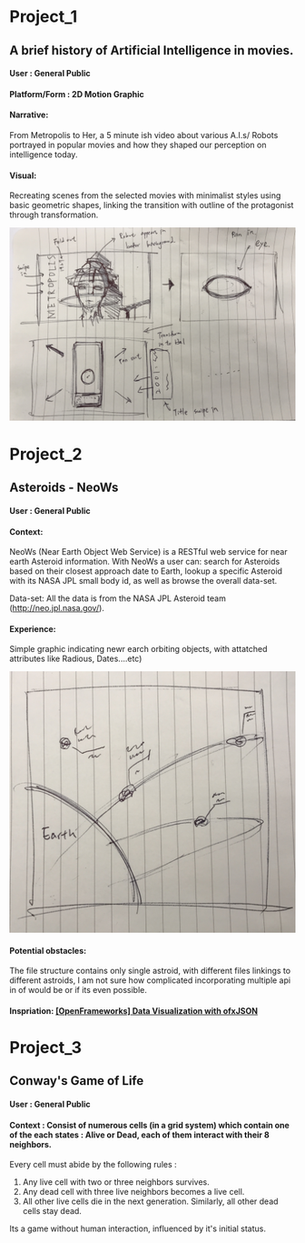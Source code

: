 # Project_1
## A brief history of Artificial Intelligence in movies.
#### User : General Public
#### Platform/Form : 2D Motion Graphic

#### Narrative:
From Metropolis to Her, a 5 minute ish video about various A.I.s/ Robots portrayed in popular movies and how they shaped our perception on intelligence today.

#### Visual:
Recreating scenes from the selected movies with minimalist styles using basic geometric shapes, linking the transition with outline of the protagonist through transformation.

![p1 illu](images/illu.png)


# Project_2
## Asteroids - NeoWs
#### User : General Public

#### Context:
NeoWs (Near Earth Object Web Service) is a RESTful web service for near earth Asteroid information. With NeoWs a user can: search for Asteroids based on their closest approach date to Earth, lookup a specific Asteroid with its NASA JPL small body id, as well as browse the overall data-set.

Data-set: All the data is from the NASA JPL Asteroid team (http://neo.jpl.nasa.gov/).

#### Experience:
Simple graphic indicating newr earch orbiting objects, with attatched attributes like Radious, Dates....etc) 

![p2](images/orbit.png)



#### Potential obstacles:
The file structure contains only single astroid, with different files linkings to different astroids, I am not sure how complicated incorporating multiple api in of would be or if its even possible. 

#### Inspriation: [[OpenFrameworks] Data Visualization with ofxJSON](https://vimeo.com/110925630)



# Project_3
## Conway's Game of Life
#### User : General Public
#### Context : Consist of numerous cells (in a grid system) which contain one of the each states : Alive or Dead, each of them interact with their 8 neighbors.
Every cell must abide by the following rules :
1. Any live cell with two or three neighbors survives.
2. Any dead cell with three live neighbors becomes a live cell.
3. All other live cells die in the next generation. Similarly, all other dead cells stay dead.

Its a game without human interaction, influenced by it's initial status.

